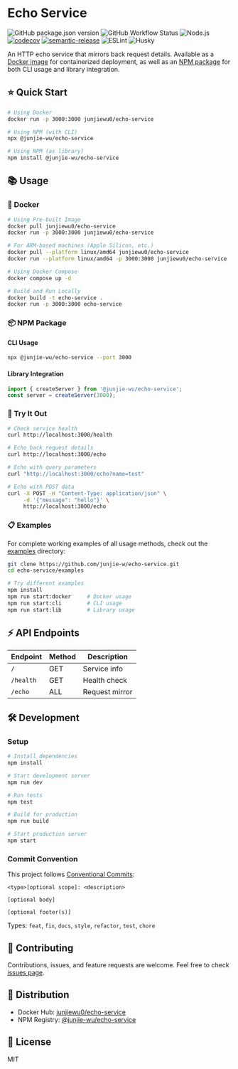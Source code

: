 # Echo Service

![GitHub package.json version](https://img.shields.io/github/package-json/v/junjie-w/echo-service)
![GitHub Workflow Status](https://img.shields.io/github/actions/workflow/status/junjie-w/echo-service/quality-checks.yml)
![Node.js](https://img.shields.io/badge/Node.js->=20-brightgreen)
[![codecov](https://codecov.io/gh/junjie-w/echo-service/branch/main/graph/badge.svg)](https://codecov.io/gh/junjie-w/echo-service)
[![semantic-release](https://img.shields.io/badge/semantic--release-enabled-brightgreen?logo=semantic-release)](https://github.com/semantic-release/semantic-release)
![ESLint](https://img.shields.io/badge/ESLint-enabled-brightgreen)
![Husky](https://img.shields.io/badge/Husky-enabled-brightgreen)

An HTTP echo service that mirrors back request details. 
Available as a [Docker image](https://hub.docker.com/r/junjiewu0/echo-service) for containerized deployment, as well as an [NPM package](https://www.npmjs.com/package/@junjie-wu/echo-service) for both CLI usage and library integration.

## ⭐ Quick Start

```bash
# Using Docker
docker run -p 3000:3000 junjiewu0/echo-service

# Using NPM (with CLI)
npx @junjie-wu/echo-service

# Using NPM (as library)
npm install @junjie-wu/echo-service
```

## 📚 Usage

### 🐳 Docker

```bash
# Using Pre-built Image
docker pull junjiewu0/echo-service
docker run -p 3000:3000 junjiewu0/echo-service

# For ARM-based machines (Apple Silicon, etc.)
docker pull --platform linux/amd64 junjiewu0/echo-service
docker run --platform linux/amd64 -p 3000:3000 junjiewu0/echo-service

# Using Docker Compose
docker compose up -d

# Build and Run Locally
docker build -t echo-service .
docker run -p 3000:3000 echo-service
```

### 📦 NPM Package

#### CLI Usage

```bash
npx @junjie-wu/echo-service --port 3000
```

#### Library Integration

```typescript
import { createServer } from '@junjie-wu/echo-service';
const server = createServer(3000);
```

### 🧪 Try It Out

```bash
# Check service health
curl http://localhost:3000/health

# Echo back request details
curl http://localhost:3000/echo

# Echo with query parameters
curl "http://localhost:3000/echo?name=test"

# Echo with POST data
curl -X POST -H "Content-Type: application/json" \
     -d '{"message": "hello"}' \
     http://localhost:3000/echo
```

### 📋 Examples
For complete working examples of all usage methods, check out the [examples](https://github.com/junjie-w/echo-service/tree/main/examples) directory:
```bash
git clone https://github.com/junjie-w/echo-service.git
cd echo-service/examples

# Try different examples
npm install
npm run start:docker     # Docker usage
npm run start:cli        # CLI usage
npm run start:lib        # Library usage
```

## ⚡ API Endpoints

| Endpoint | Method | Description |
|----------|--------|-------------|
| `/` | GET | Service info |
| `/health` | GET | Health check |
| `/echo` | ALL | Request mirror |

## 🛠️ Development

### Setup

```bash
# Install dependencies
npm install

# Start development server
npm run dev

# Run tests
npm test

# Build for production
npm run build

# Start production server
npm start
```

### Commit Convention

This project follows [Conventional Commits](https://www.conventionalcommits.org/):

```
<type>[optional scope]: <description>

[optional body]

[optional footer(s)]
```

Types: `feat`, `fix`, `docs`, `style`, `refactor`, `test`, `chore`

## 🤝 Contributing

Contributions, issues, and feature requests are welcome. Feel free to check [issues page](https://github.com/junjie-w/echo-service/issues).

## 🚀 Distribution

- Docker Hub: [junjiewu0/echo-service](https://hub.docker.com/r/junjiewu0/echo-service)
- NPM Registry: [@junjie-wu/echo-service](https://www.npmjs.com/package/@junjie-wu/echo-service)

## 📄 License

MIT
